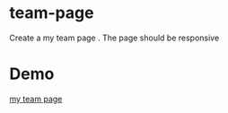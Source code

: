 # team-page
Create a my team page . The page should be responsive
# Demo
[my team page](https://my-team-page.herokuapp.com/)
